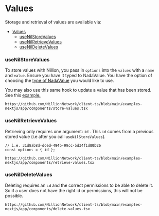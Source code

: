 # Values

Storage and retrieval of values are available via:
- [Values](#values)
    - [useNilStoreValues](#usenilstorevalues)
    - [useNilRetrieveValues](#usenilretrievevalues)
    - [useNilDeleteValues](#usenildeletevalues)

### useNilStoreValues

To store values with Nillion, you pass in `options` into the `values` with a `name` and `value`. Ensure you have it typed to NadaValue. You have the option of choosing the [type of NadaValue](/nada-lang-types) you would like to use. 

You may also use this same hook to update a value that has been stored. See this [example.](https://github.com/NillionNetwork/client-ts/blob/main/examples-nextjs/app/components/update-values.tsx)

```tsx reference showGithubLink
https://github.com/NillionNetwork/client-ts/blob/main/examples-nextjs/app/components/store-values.tsx
```

### useNilRetrieveValues
Retrieving only requires one argument: `id` . This `id` comes from a previous stored value (i.e after you call `useNilStoreValues`).

``` tsx
// i.e. 31d8ab8d-dced-494b-99cc-bd34f1d80b26
const options = { id };
```

```tsx reference showGithubLink
https://github.com/NillionNetwork/client-ts/blob/main/examples-nextjs/app/components/retrieve-values.tsx
```

### useNilDeleteValues
Deleting requires an `id` and the correct permissions to be able to delete it. So if a user does not have the right id or permissions, this will not be possible.

```tsx reference showGithubLink
https://github.com/NillionNetwork/client-ts/blob/main/examples-nextjs/app/components/delete-values.tsx
```
